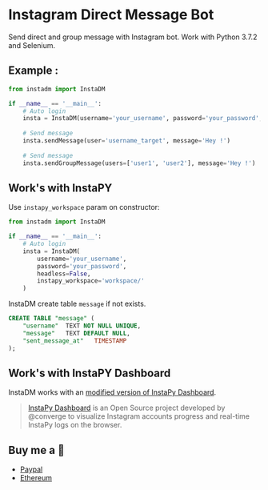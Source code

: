 # Instagram Direct Message Bot

Send direct and group message with Instagram bot. Work with Python 3.7.2 and Selenium.

## Example : 

```python
from instadm import InstaDM

if __name__ == '__main__':
	# Auto login
	insta = InstaDM(username='your_username', password='your_password', headless=False)
	
	# Send message
	insta.sendMessage(user='username_target', message='Hey !')
	
	# Send message
	insta.sendGroupMessage(users=['user1', 'user2'], message='Hey !')
```

## Work's with InstaPY

Use `instapy_workspace` param on constructor: 

```python
from instadm import InstaDM

if __name__ == '__main__':
	# Auto login
	insta = InstaDM(
		username='your_username',
		password='your_password',
		headless=False,
		instapy_workspace='workspace/'
	)
```

InstaDM create table `message` if not exists.
```sql
CREATE TABLE "message" (
	"username"	TEXT NOT NULL UNIQUE,
	"message"	TEXT DEFAULT NULL,
	"sent_message_at"	TIMESTAMP
);
```

## Work's with InstaPY Dashboard

InstaDM works with an [modified version of InstaPy Dashboard](https://github.com/CamTosh/instapy-dashboard). 

> [InstaPy Dashboard](https://github.com/converge/instapy-dashboard) is an Open Source project developed by @converge to visualize Instagram accounts progress and real-time InstaPy logs on the browser. 


## Buy me a 🍺

- [Paypal](https://www.paypal.me/camtosh)
- [Ethereum](0x37C8aB6329Dd4541ec178d3FfAe834e61f536874)
